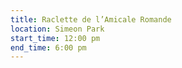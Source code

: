 ```yaml
---
title: Raclette de l’Amicale Romande
location: Simeon Park
start_time: 12:00 pm
end_time: 6:00 pm
---
```

